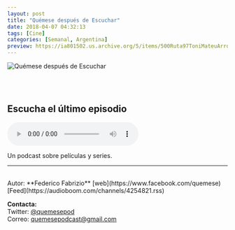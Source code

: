 ```yaml
---
layout: post
title: "Quémese después de Escuchar"
date: 2018-04-07 04:32:13
tags: [Cine]
categories: [Semanal, Argentina]
preview: https://ia801502.us.archive.org/5/items/500Ruta97ToniMateuArrom/300QDE - Quemese despues de Escuchar.png
---
```


![Quémese después de Escuchar](https://ia801502.us.archive.org/5/items/500Ruta97ToniMateuArrom/500QDE%20-%20Quemese%20despues%20de%20Escuchar.png)

<br/>
<br/>

## Escucha el último episodio

<!--reproductor-feed=https://audioboom.com/channels/4254821.rss-->
<!--reproductor-start-->
<audio id="audio" preload="auto" controls="" src="https://audioboom.com/posts/6849492.mp3?modified=1525906343&source=rss&stitched=1"></audio>
<!--reproductor-end-->

Un podcast sobre películas y series.  

_ _ _
<br>
Autor: **Federico Fabrizio**  
[web](https://www.facebook.com/quemese)  
[Feed](https://audioboom.com/channels/4254821.rss)  



**Contacta:**  
Twitter: [@quemesepod](https://twitter.com/quemesepod)  
Correo: [quemesepodcast@gmail.com](mailto:quemesepodcast@gmail.com)  

